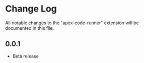# Change Log

All notable changes to the "apex-code-runner" extension will be documented in this file.

## 0.0.1

- Beta release
